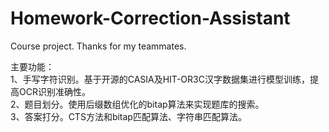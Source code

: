 # Homework-Correction-Assistant
Course project. Thanks for my teammates.

主要功能：\
1、手写字符识别。基于开源的CASIA及HIT-OR3C汉字数据集进行模型训练，提高OCR识别准确性。\
2、题目划分。使用后缀数组优化的bitap算法来实现题库的搜索。\
3、答案打分。CTS方法和bitap匹配算法、字符串匹配算法。
